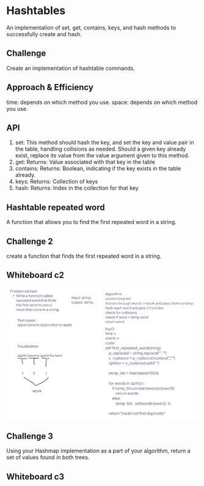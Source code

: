 # Hashtables

An implementation of set, get, contains, keys, and hash methods to successfully create and hash.

## Challenge

Create an implementation of hashtable commands.

## Approach & Efficiency

time: depends on which method you use.
space: depends on which method you use.

## API

1. set: This method should hash the key, and set the key and value pair in the table, handling collisions as needed. Should a given key already exist, replace its value from the value argument given to this method.
2. get: Returns: Value associated with that key in the table
3. contains: Returns: Boolean, indicating if the key exists in the table already.
4. keys: Returns: Collection of keys
5. hash: Returns: Index in the collection for that key

## Hashtable repeated word

A function that allows you to find the first repeated word in a string.

## Challenge 2

create a function that finds the first repeated word in a string.

## Whiteboard c2

![repeated](repeated.png)

## Challenge 3

Using your Hashmap implementation as a part of your algorithm, return a set of values found in both trees.

## Whiteboard c3

![]()
